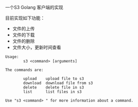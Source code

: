 一个S3 Golang 客户端的实现

目前实现如下功能：
  - 文件的上传
  - 文件的下载
  - 文件的删除
  - 文件大小，更新时间查看

```
Usage:
        s3 <command> [arguments]

The commands are:

        upload    upload file to s3
        download  download file from s3
        delete    delete file in s3
        list      list files in s3

Use "s3 <command> " for more information about a command.
```
